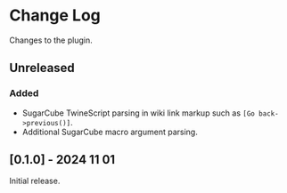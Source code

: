# Change Log

Changes to the plugin.

## Unreleased

### Added

-   SugarCube TwineScript parsing in wiki link markup such as `[Go back->previous()]`.
-   Additional SugarCube macro argument parsing.

## [0.1.0] - 2024 11 01

Initial release.
